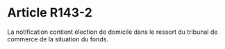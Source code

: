# Article R143-2

La notification contient élection de domicile dans le ressort du tribunal de commerce de la situation du fonds.
